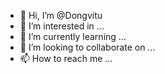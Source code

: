 - 👋 Hi, I’m @Dongvitu
- 👀 I’m interested in ...
- 🌱 I’m currently learning ...
- 💞️ I’m looking to collaborate on ...
- 📫 How to reach me ...

<!---
Dongvitu/Dongvitu is a ✨ special ✨ repository because its `README.md` (this file) appears on your GitHub profile.
You can click the Preview link to take a look at your changes.
--->
